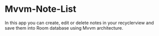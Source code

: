 # Mvvm-Note-List
In this app you can create, edit or delete notes in your recyclerview and save them into Room database using Mvvm architecture.
